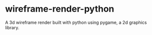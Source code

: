 # wireframe-render-python
A 3d wireframe render built with python using pygame, a 2d graphics library. 
